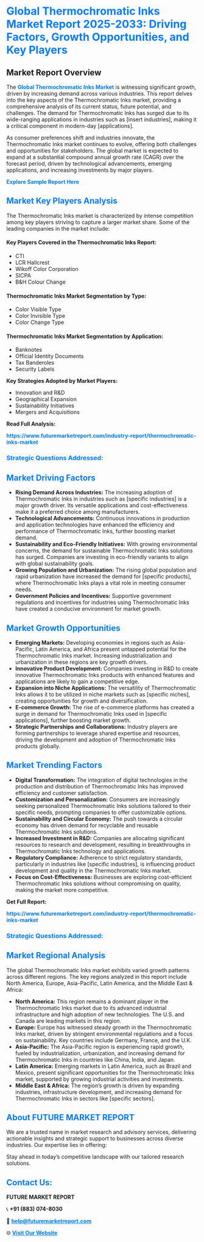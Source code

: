 <h1 style="color: #007BFF;">Global Thermochromatic Inks Market Report 2025-2033: Driving Factors, Growth Opportunities, and Key Players</h1>

<section id="overview">
<h2>Market Report Overview</h2>
<p>The <a href="https://www.futuremarketreport.com/industry-report/thermochromatic-inks-market" style="color: #007BFF; text-decoration: none;"><strong>Global Thermochromatic Inks Market</strong></a> is witnessing significant growth, driven by increasing demand across various industries. This report delves into the key aspects of the Thermochromatic Inks market, providing a comprehensive analysis of its current status, future potential, and challenges. The demand for Thermochromatic Inks has surged due to its wide-ranging applications in industries such as [insert industries], making it a critical component in modern-day [applications].</p>
<p>As consumer preferences shift and industries innovate, the Thermochromatic Inks market continues to evolve, offering both challenges and opportunities for stakeholders. The global market is expected to expand at a substantial compound annual growth rate (CAGR) over the forecast period, driven by technological advancements, emerging applications, and increasing investments by major players.</p>
</section>

<section id="overview">
<p><a href="https://www.futuremarketreport.com/request-sample/reportId=87600" style="color: #007BFF; text-decoration: none;"><strong>Explore Sample Report Here</strong></a></p>
</section>

<section id="key-players">
<h2 style="color: #007BFF;">Market Key Players Analysis</h2>
<p>The Thermochromatic Inks market is characterized by intense competition among key players striving to capture a larger market share. Some of the leading companies in the market include:</p>
<h4>Key Players Covered in the Thermochromatic Inks Report:</h4>
<ul><li>CTI</li><li>LCR Hallcrest</li><li>Wikoff Color Corporation</li><li>SICPA</li><li>B&amp;H Colour Change</li></ul>
<h4>Thermochromatic Inks Market Segmentation by Type:</h4>
<ul><li>Color Visible Type</li><li>Color Invisible Type</li><li>Color Change Type</li></ul>

<h4>Thermochromatic Inks Market Segmentation by Application:</h4>
<ul><li>Banknotes</li><li>Official Identity Documents</li><li>Tax Banderoles</li><li>Security Labels</li></ul>
<p><strong>Key Strategies Adopted by Market Players:</strong></p>
<ul>
<li>Innovation and R&D</li>
<li>Geographical Expansion</li>
<li>Sustainability Initiatives</li>
<li>Mergers and Acquisitions</li>
</ul>
</section>

<section>
<p><strong>Read Full Analysis: </strong></p><a href="https://www.futuremarketreport.com/industry-report/thermochromatic-inks-market" style="color: #007BFF; text-decoration: none;"><strong>https://www.futuremarketreport.com/industry-report/thermochromatic-inks-market</strong></a>
<h3 style="color: #007BFF;">Strategic Questions Addressed:</h3>
</section>

<section id="driving-factors">
<h2 style="color: #007BFF;">Market Driving Factors</h2>
<ul>
<li><strong>Rising Demand Across Industries:</strong> The increasing adoption of Thermochromatic Inks in industries such as [specific industries] is a major growth driver. Its versatile applications and cost-effectiveness make it a preferred choice among manufacturers.</li>
<li><strong>Technological Advancements:</strong> Continuous innovations in production and application technologies have enhanced the efficiency and performance of Thermochromatic Inks, further boosting market demand.</li>
<li><strong>Sustainability and Eco-Friendly Initiatives:</strong> With growing environmental concerns, the demand for sustainable Thermochromatic Inks solutions has surged. Companies are investing in eco-friendly variants to align with global sustainability goals.</li>
<li><strong>Growing Population and Urbanization:</strong> The rising global population and rapid urbanization have increased the demand for [specific products], where Thermochromatic Inks plays a vital role in meeting consumer needs.</li>
<li><strong>Government Policies and Incentives:</strong> Supportive government regulations and incentives for industries using Thermochromatic Inks have created a conducive environment for market growth.</li>
</ul>
</section>

<section id="growth-opportunities">
<h2 style="color: #007BFF;">Market Growth Opportunities</h2>
<ul>
<li><strong>Emerging Markets:</strong> Developing economies in regions such as Asia-Pacific, Latin America, and Africa present untapped potential for the Thermochromatic Inks market. Increasing industrialization and urbanization in these regions are key growth drivers.</li>
<li><strong>Innovative Product Development:</strong> Companies investing in R&D to create innovative Thermochromatic Inks products with enhanced features and applications are likely to gain a competitive edge.</li>
<li><strong>Expansion into Niche Applications:</strong> The versatility of Thermochromatic Inks allows it to be utilized in niche markets such as [specific niches], creating opportunities for growth and diversification.</li>
<li><strong>E-commerce Growth:</strong> The rise of e-commerce platforms has created a surge in demand for Thermochromatic Inks used in [specific applications], further boosting market growth.</li>
<li><strong>Strategic Partnerships and Collaborations:</strong> Industry players are forming partnerships to leverage shared expertise and resources, driving the development and adoption of Thermochromatic Inks products globally.</li>
</ul>
</section>

<section id="trending-factors">
<h2 style="color: #007BFF;">Market Trending Factors</h2>
<ul>
<li><strong>Digital Transformation:</strong> The integration of digital technologies in the production and distribution of Thermochromatic Inks has improved efficiency and customer satisfaction.</li>
<li><strong>Customization and Personalization:</strong> Consumers are increasingly seeking personalized Thermochromatic Inks solutions tailored to their specific needs, prompting companies to offer customizable options.</li>
<li><strong>Sustainability and Circular Economy:</strong> The push towards a circular economy has driven demand for recyclable and reusable Thermochromatic Inks solutions.</li>
<li><strong>Increased Investment in R&D:</strong> Companies are allocating significant resources to research and development, resulting in breakthroughs in Thermochromatic Inks technology and applications.</li>
<li><strong>Regulatory Compliance:</strong> Adherence to strict regulatory standards, particularly in industries like [specific industries], is influencing product development and quality in the Thermochromatic Inks market.</li>
<li><strong>Focus on Cost-Effectiveness:</strong> Businesses are exploring cost-efficient Thermochromatic Inks solutions without compromising on quality, making the market more competitive.</li>
</ul>
</section>

<section>
<p><strong>Get Full Report: </strong></p><a href="https://www.futuremarketreport.com/industry-report/thermochromatic-inks-market" style="color: #007BFF; text-decoration: none;"><strong>https://www.futuremarketreport.com/industry-report/thermochromatic-inks-market</strong></a>
<h3 style="color: #007BFF;">Strategic Questions Addressed:</h3>
</section>


<section id="regional-analysis">
<h2 style="color: #007BFF;">Market Regional Analysis</h2>
<p>The global Thermochromatic Inks market exhibits varied growth patterns across different regions. The key regions analyzed in this report include North America, Europe, Asia-Pacific, Latin America, and the Middle East & Africa:</p>
<ul>
<li><strong>North America:</strong> This region remains a dominant player in the Thermochromatic Inks market due to its advanced industrial infrastructure and high adoption of new technologies. The U.S. and Canada are leading markets in this region.</li>
<li><strong>Europe:</strong> Europe has witnessed steady growth in the Thermochromatic Inks market, driven by stringent environmental regulations and a focus on sustainability. Key countries include Germany, France, and the U.K.</li>
<li><strong>Asia-Pacific:</strong> The Asia-Pacific region is experiencing rapid growth, fueled by industrialization, urbanization, and increasing demand for Thermochromatic Inks in countries like China, India, and Japan.</li>
<li><strong>Latin America:</strong> Emerging markets in Latin America, such as Brazil and Mexico, present significant opportunities for the Thermochromatic Inks market, supported by growing industrial activities and investments.</li>
<li><strong>Middle East & Africa:</strong> The region’s growth is driven by expanding industries, infrastructure development, and increasing demand for Thermochromatic Inks in sectors like [specific sectors].</li>
</ul>
</section>

<footer>
<h2 style="color: #007BFF;">About FUTURE MARKET REPORT</h2>
<p>We are a trusted name in market research and advisory services, delivering actionable insights and strategic support to businesses across diverse industries. Our expertise lies in offering:</p>

<p>Stay ahead in today’s competitive landscape with our tailored research solutions.</p>

<h2 style="color: #007BFF;">Contact Us:</h2>
<p><strong>FUTURE MARKET REPORT</strong></p>
<p>📞 <strong>+91 (883) 074-8030</strong></p>
<p>📧 <strong><a href="mailto:help@futuremarketreport.com" style="color: #007BFF;">help@futuremarketreport.com</a></strong></p>
<p>🌐 <strong><a href="https://www.futuremarketreport.com/" style="color: #007BFF;">Visit Our Website</a></strong></p>
</footer>